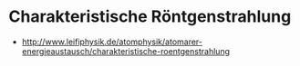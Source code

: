 # Charakteristische Röntgenstrahlung
* http://www.leifiphysik.de/atomphysik/atomarer-energieaustausch/charakteristische-roentgenstrahlung